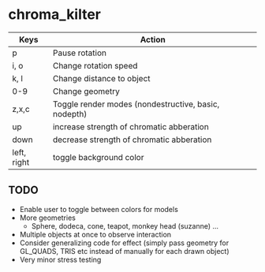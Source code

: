 # chroma_kilter

| Keys  | Action |
|---|---|
| p  |  Pause rotation |
| i, o  |  Change rotation speed |
| k, l |  Change distance to object |
| 0-9 | Change geometry |
| z,x,c | Toggle render modes (nondestructive, basic, nodepth) |
| up | increase strength of chromatic abberation |
| down | decrease strength of chromatic abberation | 
| left, right | toggle background color |

## TODO

- Enable user to toggle between colors for models
- More geometries
	- Sphere, dodeca, cone, teapot, monkey head (suzanne) ...
- Multiple objects at once to observe interaction
- Consider generalizing code for effect (simply pass geometry for GL_QUADS, TRIS etc instead of manually for each drawn object)
- Very minor stress testing